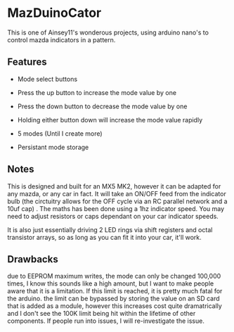 # MazDuinoCator

This is one of Ainsey11's wonderous projects, using arduino nano's to control mazda indicators in a pattern.

## Features
- Mode select buttons 
- Press the up button to increase the mode value by one
- Press the down button to decrease the mode value by one
- Holding either button down will increase the mode value rapidly

- 5 modes (Until I create more)
- Persistant mode storage

## Notes
This is designed and built for an MX5 MK2, however it can be adapted for any mazda, or any car in fact. It will take an ON/OFF feed from the indicator bulb (the circtuitry allows for the OFF cycle via an RC parallel network and a 10uf cap) . The maths has been done using a 1hz indicator speed. You may need to adjust resistors or caps dependant on your car indicator speeds. 

It is also just essentially driving 2 LED rings via shift registers and octal transistor arrays, so as long as you can fit it into your car, it'll work.

## Drawbacks
due to EEPROM maximum writes, the mode can only be changed 100,000 times, I know this sounds like a high amount, but I want to make people aware that it is a limitation. If this limit is reached, it is pretty much fatal for the arduino. the limit can be bypassed by storing the value on an SD card that is added as a module, however this increases cost quite dramatrically and I don't see the 100K limit being hit within the lifetime of other components. If people run into issues, I will re-investigate the issue.